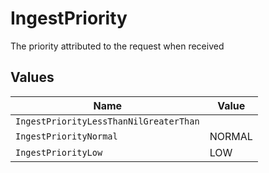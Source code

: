 # IngestPriority

The priority attributed to the request when received


## Values

| Name                                   | Value                                  |
| -------------------------------------- | -------------------------------------- |
| `IngestPriorityLessThanNilGreaterThan` | <nil>                                  |
| `IngestPriorityNormal`                 | NORMAL                                 |
| `IngestPriorityLow`                    | LOW                                    |